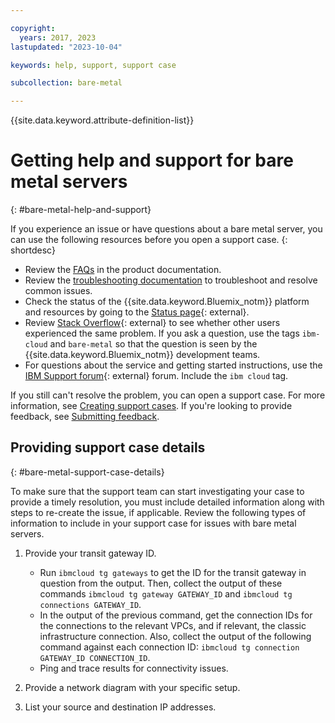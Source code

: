 ```yaml
---

copyright:
  years: 2017, 2023
lastupdated: "2023-10-04"

keywords: help, support, support case

subcollection: bare-metal

---
```


{{site.data.keyword.attribute-definition-list}}

# Getting help and support for bare metal servers
{: #bare-metal-help-and-support}

If you experience an issue or have questions about a bare metal server, you can use the following resources before you open a support case.
{: shortdesc}

* Review the [FAQs](/docs/bare-metal?topic=bare-metal-bm-faq) in the product documentation.
* Review the [troubleshooting documentation](/docs/bare-metal?topic=bare-metal-bm-cannot-access-internet) to troubleshoot and resolve common issues.
* Check the status of the {{site.data.keyword.Bluemix_notm}} platform and resources by going to the [Status page](https://cloud.ibm.com/status){: external}.
* Review [Stack Overflow](https://stackoverflow.com/questions/tagged/ibm-cloud){: external} to see whether other users experienced the same problem. If you ask a question, use the tags `ibm-cloud` and `bare-metal` so that the question is seen by the {{site.data.keyword.Bluemix_notm}} development teams.
* For questions about the service and getting started instructions, use the [IBM Support forum](https://www.ibm.com/mysupport/s/forumshome){: external} forum. Include the `ibm cloud` tag.

If you still can't resolve the problem, you can open a support case. For more information, see [Creating support cases](/docs/get-support?topic=get-support-open-case). If you're looking to provide feedback, see [Submitting feedback](/docs/overview?topic=overview-feedback).



## Providing support case details
{: #bare-metal-support-case-details}

To make sure that the support team can start investigating your case to provide a timely resolution, you must include detailed information along with steps to re-create the issue, if applicable. Review the following types of information to include in your support case for issues with bare metal servers.



1. Provide your transit gateway ID.

   * Run `ibmcloud tg gateways` to get the ID for the transit gateway in question from the output. Then, collect the output of these commands `ibmcloud tg gateway GATEWAY_ID` and `ibmcloud tg connections GATEWAY_ID`.
   * In the output of the previous command, get the connection IDs for the connections to the relevant VPCs, and if relevant, the classic infrastructure connection. Also, collect the output of the following command against each connection ID: `ibmcloud tg connection GATEWAY_ID CONNECTION_ID`.
   * Ping and trace results for connectivity issues.

2. Provide a network diagram with your specific setup.
3. List your source and destination IP addresses.
